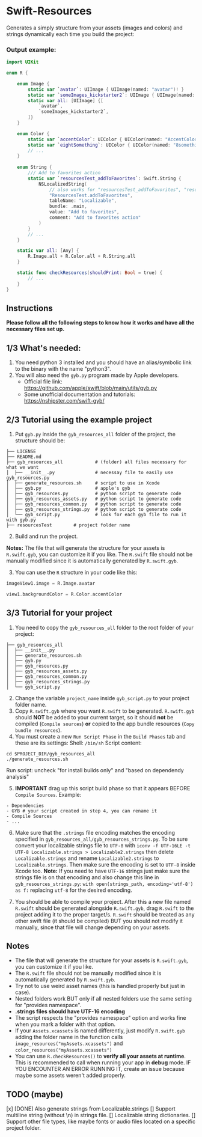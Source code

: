 # Swift-Resources

Generates a simply structure from your assets (images and colors) and strings dynamically each time you build the project:

### Output example:
```swift
import UIKit

enum R {

    enum Image {
        static var `avatar`: UIImage { UIImage(named: "avatar")! }
        static var `someImages_kickstarter2`: UIImage { UIImage(named: "some images/kickstarter-2")! }
        static var all: [UIImage] {[
            `avatar`,
            `someImages_kickstarter2`,
        ]}
    }

    enum Color {
        static var `accentColor`: UIColor { UIColor(named: "AccentColor")! }
        static var `eightSomething`: UIColor { UIColor(named: "8something")! }
        // ...
    }
    
    enum String {
        /// Add to favorites action
        static var `resourcesTest_addToFavorites`: Swift.String {
            NSLocalizedString(
                // also works for "resourcesTest_addToFavorites", "resources_test_add_to_favorites", etc
                "ResourcesTest.addToFavorites", 
                tableName: "Localizable",
                bundle: .main,
                value: "Add to favorites",
                comment: "Add to favorites action"
            )
        }
        // ...
    }

    static var all: [Any] {
        R.Image.all + R.Color.all + R.String.all
    }

    static func checkResources(shouldPrint: Bool = true) {
        // ...
    }
}

```

## Instructions

**Please follow all the following steps to know how it works and have all the necessary files set up.**

## 1/3 What's needed:
1. You need python 3 installed and you should have an alias/symbolic link to the binary with the name "python3".
2. You will also need the `gyb.py` program made by Apple developers. 
    - Official file link: https://github.com/apple/swift/blob/main/utils/gyb.py
    - Some unofficial documentation and tutorials: https://nshipster.com/swift-gyb/

## 2/3 Tutorial using the example project

1. Put `gyb.py` inside the `gyb_resources_all` folder of the project, the structure should be:
```
├── LICENSE
├── README.md
├── gyb_resources_all            # (folder) all files necessary for what we want
│  ├── __init__.py               # necessay file to easily use gyb_resources.py
│  ├── generate_resources.sh     # script to use in Xcode
│  ├── gyb.py                    # apple's gyb
│  ├── gyb_resources.py          # python script to generate code
│  ├── gyb_resources_assets.py   # python script to generate code
│  ├── gyb_resources_common.py   # python script to generate code
│  ├── gyb_resources_strings.py  # python script to generate code
│  └── gyb_script.py             # look for each gyb file to run it with gyb.py
├── resourcesTest        # project folder name
```

2. Build and run the project. 

**Notes:**
The file that will generate the structure for your assets is `R.swift.gyb`, you can customize it if you like.
The `R.swift` file should not be manually modified since it is automatically generated by `R.swift.gyb`.

3. You can use the `R` structure in your code like this:
```swift
imageView1.image = R.Image.avatar
```
```swift
view1.backgroundColor = R.Color.accentColor
```


## 3/3 Tutorial for your project

1. You need to copy the `gyb_resources_all` folder to the root folder of your project:
```
├── gyb_resources_all
│  ├── __init__.py 
│  ├── generate_resources.sh
│  ├── gyb.py
│  ├── gyb_resources.py
│  ├── gyb_resources_assets.py
│  ├── gyb_resources_common.py
│  ├── gyb_resources_strings.py
│  └── gyb_script.py
```

2. Change the variable `project_name` inside `gyb_script.py` to your project folder name.
3. Copy `R.swift.gyb` where you want `R.swift` to be generated. `R.swift.gyb` should **NOT** be added to your current target, so it should **not** be compiled (`Compile sources`) **or** copied to the app bundle resources (`Copy bundle resources`).
4. You must create a new `Run Script Phase` in the `Build Phases` tab and these are its settings:
Shell: `/bin/sh`
Script content: 
```shell
cd $PROJECT_DIR/gyb_resources_all
./generate_resources.sh
```
Run script: uncheck "for install builds only" and "based on dependendy analysis"

5. **IMPORTANT** drag up this script build phase so that it appears BEFORE `Compile Sources`. Example:
```
- Dependencies
- GYB # your script created in step 4, you can rename it
- Compile Sources
- ...
```

6. Make sure that the `.strings` file encoding matches the encoding specified in `gyb_resources_all/gyb_resources_strings.py`. To be sure convert your localizable strings file to `UTF-8` with `iconv -f UTF-16LE -t UTF-8 Localizable.strings > Localizable2.strings` then delete `Localizable.strings` and rename `Localizable2.strings` to `Localizable.strings`. Then make sure the encoding is set to `UTF-8` inside Xcode too. 
**Note:** If you need to have `UTF-16` strings just make sure the strings file is on that encoding and also change this line in `gyb_resources_strings.py`: `with open(strings_path, encoding='utf-8') as f:` replacing `utf-8` for the desired encoding.

7. You should be able to compile your project. After this a new file named `R.swift` should be generated alongside `R.swift.gyb`, drag `R.swift` to the project adding it to the proper target/s. `R.swift` should be treated as any other swift file (it should be compiled) BUT you should not modify it manually, since that file will change depending on your assets.

## Notes
- The file that will generate the structure for your assets is `R.swift.gyb`, you can customize it if you like.
- The `R.swift` file should not be manually modified since it is automatically generated by `R.swift.gyb`.
- Try not to use weird asset names (this is handled properly but just in case).
- Nested folders work BUT only if all nested folders use the same setting for "provides namespace".
- **.strings files should have UTF-16 encoding**
- The script respects the "provides namespace" option and works fine when you mark a folder with that option.
- If your `Assets.xcassets` is named differently, just modify `R.swift.gyb` adding the folder name in the function calls `image_resources("myAssets.xcassets")` and `color_resources("myAssets.xcassets")`
- You can use `R.checkResources()` to **verify all your assets at runtime**. This is recommended to call when running your app in **debug** mode. IF YOU ENCOUNTER AN ERROR RUNNING IT, create an issue because maybe some assets weren't added properly.

## TODO (maybe)
[x] [DONE] Also generate strings from Localizable.strings
[] Support multiline string (without \n) in strings file.
[] Localizable string dictionaries.
[] Support other file types, like maybe fonts or audio files located on a specific project folder.
